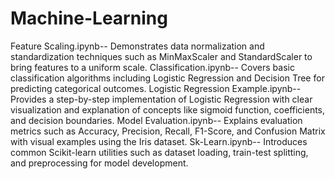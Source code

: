 # Machine-Learning

Feature Scaling.ipynb--	Demonstrates data normalization and standardization techniques such as MinMaxScaler and StandardScaler to bring features to a uniform scale.
Classification.ipynb--	Covers basic classification algorithms including Logistic Regression and Decision Tree for predicting categorical outcomes.
Logistic Regression Example.ipynb--	Provides a step-by-step implementation of Logistic Regression with clear visualization and explanation of concepts like sigmoid function, coefficients, and decision boundaries.
Model Evaluation.ipynb--	Explains evaluation metrics such as Accuracy, Precision, Recall, F1-Score, and Confusion Matrix with visual examples using the Iris dataset.
Sk-Learn.ipynb--	Introduces common Scikit-learn utilities such as dataset loading, train-test splitting, and preprocessing for model development.
